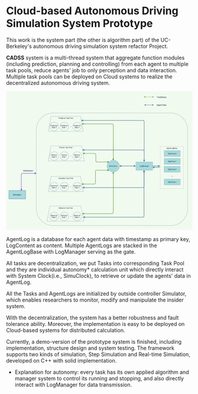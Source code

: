 # **Cloud-based Autonomous Driving Simulation System Prototype**

This work is the system part (the other is algorithm part) of the UC-Berkeley's autonomous driving simulation system refactor Project. 

**CADSS** system is a multi-thread system that aggregate function modules (including prediction, planning and controlling) from each agent to multiple task pools, reduce agents' job to only perception and data interaction. Multiple task pools can be deployed on Cloud systems to realize the decentralized autonomous driving system. 

![CADSS_prototype](CADSS_prototype.png)

AgentLog is a database for each agent data with timestamp as primary key, LogContent as content. Multiple AgentLogs are stacked in the AgentLogBase with LogManager serving as the gate.

All tasks are decentralization, we put Tasks into corresponding Task Pool and they are individual autonomy* calculation unit which directly interact with System Clock(i.e., SimuClock), to retrieve or update the agents' data in AgentLog. 

All the Tasks and AgentLogs are initialized by outside controller Simulator, which enables researchers to monitor, modify and manipulate the insider system.

With the decentralization, the system has a better robustness and fault tolerance ability. Moreover, the implementation is easy to be deployed on Cloud-based systems for distributed calculation.

Currently, a demo-version of the prototype system is finished, including implementation, structure design and system testing. The framework supports two kinds of simulation, Step Simulation and Real-time Simulation, developed on C++ with solid implementation.





* Explanation for autonomy: every task has its own applied algorithm and manager system to control its running and stopping, and also directly interact with LogManager for data transmission. 
